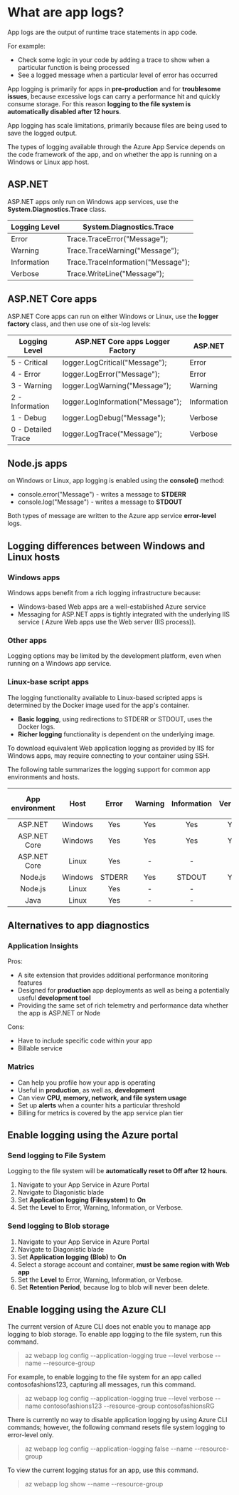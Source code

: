 # What are app logs?

App logs are the output of runtime trace statements in app code.

For example:

- Check some logic in your code by adding a trace to show when a particular function is being processed
- See a logged message when a particular level of error has occurred

App logging is primarily for apps in **pre-production** and for **troublesome issues**, because excessive logs can carry a performance hit and quickly consume storage. For this reason **logging to the file system is automatically disabled after 12 hours**.

App logging has scale limitations, primarily because files are being used to save the logged output.

The types of logging available through the Azure App Service depends on the code framework of the app, and on whether the app is running on a Windows or Linux app host.

## ASP.NET

ASP.NET apps only run on Windows app services, use the **System.Diagnostics.Trace** class.

Logging Level | System.Diagnostics.Trace  
------------ | -------------
Error | Trace.TraceError("Message");
Warning | Trace.TraceWarning("Message");
Information | Trace.TraceInformation("Message");
Verbose | Trace.WriteLine("Message");

## ASP.NET Core apps

ASP.NET Core apps can run on either Windows or Linux, use the **logger factory** class, and then use one of six-log levels:

| Logging Level | ASP.NET Core apps Logger Factory  | ASP.NET |
| ------------ | ------------ | ------------ |
| 5 - Critical | logger.LogCritical("Message"); | Error |
| 4 - Error | logger.LogError("Message"); | Error |
| 3 - Warning | logger.LogWarning("Message"); | Warning |
| 2 - Information | logger.LogInformation("Message"); | Information |
| 1 - Debug | logger.LogDebug("Message"); | Verbose |
| 0 - Detailed Trace | logger.LogTrace("Message"); | Verbose |

## Node.js apps

on Windows or Linux, app logging is enabled using the **console()** method:

- console.error("Message") - writes a message to **STDERR**
- console.log("Message") - writes a message to **STDOUT**

Both types of message are written to the Azure app service **error-level** logs.

## Logging differences between Windows and Linux hosts

### Windows apps

Windows apps benefit from a rich logging infrastructure because:

- Windows-based Web apps are a well-established Azure service
- Messaging for ASP.NET apps is tightly integrated with the underlying IIS service (
Azure Web apps use the Web server (IIS process)).

### Other apps

Logging options may be limited by the development platform, even when running on a Windows app service.

### Linux-base script apps

The logging functionality available to Linux-based scripted apps is determined by the Docker image used for the app's container.

- **Basic logging**, using redirections to STDERR or STDOUT, uses the Docker logs.
- **Richer logging** functionality is dependent on the underlying image.

To download equivalent Web application logging as provided by IIS for Windows apps, may require connecting to your container using SSH.

The following table summarizes the logging support for common app environments and hosts.

| App environment | Host | Error | Warning | Information | Verbose | Save to File System | Save to Blob storage |
| :--: | :--: | :--: | :--: | :--: | :--: | :--: | :--: |
| ASP.NET | Windows | Yes | Yes | Yes | Yes | Yes | Yes |
| ASP.NET Core | Windows | Yes | Yes | Yes | Yes | Yes | Yes |
| ASP.NET Core | Linux | Yes | - | -  | - | Yes  | - |
| Node.js | Windows | STDERR | Yes | STDOUT | Yes | Yes | Yes |
| Node.js | Linux | Yes | - | -  | - | Yes | - |
| Java | Linux | Yes | - | -  | - | Yes | - |

## Alternatives to app diagnostics

### Application Insights

Pros:

- A site extension that provides additional performance monitoring features
- Designed for **production** app deployments as well as being a potentially useful **development tool**
- Providing the same set of rich telemetry and performance data whether the app is ASP.NET or Node

Cons:

- Have to include specific code within your app
- Billable service

### Matrics

- Can help you profile how your app is operating
- Useful in **production**, as well as, **development**
- Can view **CPU, memory, network, and file system usage**
- Set up **alerts** when a counter hits a particular threshold
- Billing for metrics is covered by the app service plan tier

## Enable logging using the Azure portal

### Send logging to File System

Logging to the file system will be **automatically reset to Off after 12 hours**.

1. Navigate to your App Service in Azure Portal
2. Navigate to Diagonistic blade
3. Set **Application logging (Filesystem)** to **On**
4. Set the **Level** to Error, Warning, Information, or Verbose.

### Send logging to Blob storage

1. Navigate to your App Service in Azure Portal
2. Navigate to Diagonistic blade
3. Set **Application logging (Blob)** to **On**
4. Select a storage account and container, **must be same region with Web app**
5. Set the **Level** to Error, Warning, Information, or Verbose.
6. Set **Retention Period**, because log to blob will never been delete.

## Enable logging using the Azure CLI

The current version of Azure CLI does not enable you to manage app logging to blob storage. To enable app logging to the file system, run this command.
> az webapp log config --application-logging true --level verbose --name <app-name> --resource-group <resource-group-name>

For example, to enable logging to the file system for an app called contosofashions123, capturing all messages, run this command.
> az webapp log config --application-logging true --level verbose --name contosofashions123 --resource-group contosofashionsRG

There is currently no way to disable application logging by using Azure CLI commands; however, the following command resets file system logging to error-level only.
> az webapp log config --application-logging false --name <app-name> --resource-group <resource-group-name>

To view the current logging status for an app, use this command.
> az webapp log show --name <app-name> --resource-group <resource-group-name>